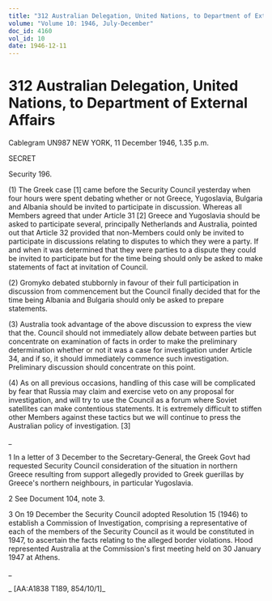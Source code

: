 ```yaml
---
title: "312 Australian Delegation, United Nations, to Department of External Affairs"
volume: "Volume 10: 1946, July-December"
doc_id: 4160
vol_id: 10
date: 1946-12-11
---
```


# 312 Australian Delegation, United Nations, to Department of External Affairs

Cablegram UN987 NEW YORK, 11 December 1946, 1.35 p.m.

SECRET

Security 196.

(1) The Greek case [1] came before the Security Council yesterday when four hours were spent debating whether or not Greece, Yugoslavia, Bulgaria and Albania should be invited to participate in discussion. Whereas all Members agreed that under Article 31 [2] Greece and Yugoslavia should be asked to participate several, principally Netherlands and Australia, pointed out that Article 32 provided that non-Members could only be invited to participate in discussions relating to disputes to which they were a party. If and when it was determined that they were parties to a dispute they could be invited to participate but for the time being should only be asked to make statements of fact at invitation of Council.

(2) Gromyko debated stubbornly in favour of their full participation in discussion from commencement but the Council finally decided that for the time being Albania and Bulgaria should only be asked to prepare statements.

(3) Australia took advantage of the above discussion to express the view that the. Council should not immediately allow debate between parties but concentrate on examination of facts in order to make the preliminary determination whether or not it was a case for investigation under Article 34, and if so, it should immediately commence such investigation. Preliminary discussion should concentrate on this point.

(4) As on all previous occasions, handling of this case will be complicated by fear that Russia may claim and exercise veto on any proposal for investigation, and will try to use the Council as a forum where Soviet satellites can make contentious statements. It is extremely difficult to stiffen other Members against these tactics but we will continue to press the Australian policy of investigation. [3]

_

1 In a letter of 3 December to the Secretary-General, the Greek Govt had requested Security Council consideration of the situation in northern Greece resulting from support allegedly provided to Greek guerillas by Greece's northern neighbours, in particular Yugoslavia.

2 See Document 104, note 3.

3 On 19 December the Security Council adopted Resolution 15 (1946) to establish a Commission of Investigation, comprising a representative of each of the members of the Security Council as it would be constituted in 1947, to ascertain the facts relating to the alleged border violations. Hood represented Australia at the Commission's first meeting held on 30 January 1947 at Athens.

_

_ [AA:A1838 T189, 854/10/1]_

